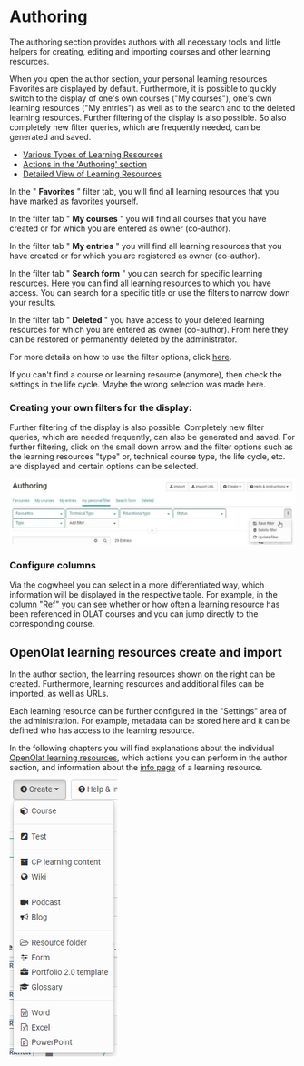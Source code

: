 # Authoring

The authoring section provides authors with all necessary tools and little
helpers for creating, editing and importing courses and other learning
resources.

When you open the author section, your personal learning resources Favorites
are displayed by default. Furthermore, it is possible to quickly switch to the
display of one's own courses ("My courses"), one's own learning resources ("My
entries") as well as to the search and to the deleted learning resources.
Further filtering of the display is also possible. So also completely new
filter queries, which are frequently needed, can be generated and saved.

  * [Various Types of Learning Resources](Various_Types_of_Learning_Resources.md)
  * [Actions in the 'Authoring' section](Actions_in_the_Authoring_section.md)
  * [Detailed View of Learning Resources](Detailed_View_of_Learning_Resources.md)

In the " **Favorites** " filter tab, you will find all learning resources that
you have marked as favorites yourself.

In the filter tab " **My courses** " you will find all courses that you have
created or for which you are entered as owner (co-author).

In the filter tab " **My entries** " you will find all learning resources that
you have created or for which you are registered as owner (co-author).

In the filter tab " **Search form** " you can search for specific learning
resources. Here you can find all learning resources to which you have access.
You can search for a specific title or use the filters to narrow down your
results.

In the filter tab " **Deleted** " you have access to your deleted learning
resources for which you are entered as owner (co-author). From here they can
be restored or permanently deleted by the administrator.

For more details on how to use the filter options, click
[here](../personal/Working_with_tables.md).

If you can't find a course or learning resource (anymore), then check the
settings in the life cycle. Maybe the wrong selection was made here.

### Creating your own filters for the display:

Further filtering of the display is also possible. Completely new filter
queries, which are needed frequently, can also be generated and saved. For
further filtering, click on the small down arrow and the filter options such
as the learning resources "type" or, technical course type, the life cycle,
etc. are displayed and certain options can be selected.

![](assets/authoring_personal_filter.jpg)

### Configure columns

Via the cogwheel you can select in a more differentiated way, which
information will be displayed in the respective table. For example, in the
column "Ref" you can see whether or how often a learning resource has been
referenced in OLAT courses and you can jump directly to the corresponding
course.

  

##   OpenOlat learning resources create and import

In the author section, the learning resources shown on the right can be
created. Furthermore, learning resources and additional files can be imported,
as well as URLs.

Each learning resource can be further configured in the "Settings" area of the
administration. For example, metadata can be stored here and it can be defined
who has access to the learning resource.

In the following chapters you will find explanations about the individual
[OpenOlat learning resources](Various_Types_of_Learning_Resources.md), which
actions you can perform in the author section, and information about the [info
page](Set_up_info_page.md) of a learning resource.

![](assets/create161.png)

